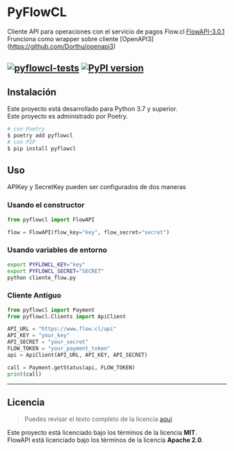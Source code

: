 PyFlowCL
============
Cliente API para operaciones con el servicio de pagos Flow.cl  [FlowAPI-3.0.1](https://www.flow.cl/docs/api.html)  
Frunciona como wrapper sobre cliente [OpenAPI3] (https://github.com/Dorthu/openapi3)  

[![pyflowcl-tests](https://github.com/mariofix/pyflowcl/actions/workflows/pyflowcl.yml/badge.svg?branch=dev)](https://github.com/mariofix/pyflowcl/actions/workflows/pyflowcl.yml)
[![PyPI version](https://badge.fury.io/py/pyflowcl.svg)](https://badge.fury.io/py/pyflowcl)
---

## Instalación
Este proyecto está desarrollado para Python 3.7 y superior.  
Este proyecto es administrado por Poetry.  


```bash
# con Poetry
$ poetry add pyflowcl
# con PIP
$ pip install pyflowcl
```


## Uso
APIKey y SecretKey pueden ser configurados de dos maneras

### Usando el constructor
```python
from pyflowcl import FlowAPI

flow = FlowAPI(flow_key="key", flow_secret="secret")
```

### Usando variables de entorno

```bash
export PYFLOWCL_KEY="key"
export PYFLOWCL_SECRET="SECRET"
python cliente_flow.py
```


### Cliente Antiguo

```python
from pyflowcl import Payment
from pyflowcl.Clients import ApiClient

API_URL = "https://www.flow.cl/api"
API_KEY = "your_key"
API_SECRET = "your_secret"
FLOW_TOKEN = "your_payment_token"
api = ApiClient(API_URL, API_KEY, API_SECRET)

call = Payment.getStatus(api, FLOW_TOKEN)
print(call)
```

---

## Licencia
>Puedes revisar el texto completo de la licencia [aqui](https://github.com/mariofix/pyflowcl/blob/stable-v3/LICENSE)

Este proyecto está licenciado bajo los términos de la licencia **MIT**.  
FlowAPI está licenciado bajo los términos de la licencia **Apache 2.0**.